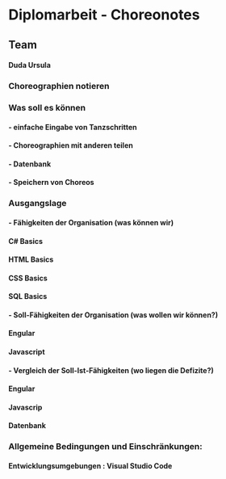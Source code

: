 # Diplomarbeit - Choreonotes
## Team
#### Duda Ursula

### Choreographien notieren

### Was soll es können

#### - einfache Eingabe von Tanzschritten
#### - Choreographien mit anderen teilen
#### - Datenbank
#### - Speichern von Choreos

### Ausgangslage

#### - Fähigkeiten der Organisation (was können wir)

#### C# Basics
#### HTML Basics
#### CSS Basics
#### SQL Basics

#### - Soll-Fähigkeiten der Organisation (was wollen wir können?)

#### Engular
#### Javascript


#### - Vergleich der Soll-Ist-Fähigkeiten (wo liegen die Defizite?)

#### Engular
#### Javascrip
#### Datenbank

### Allgemeine Bedingungen und Einschränkungen:

#### Entwicklungsumgebungen : Visual Studio Code
